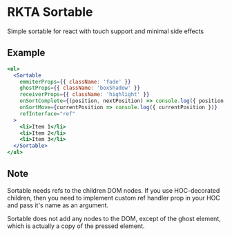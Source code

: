 # RKTA Sortable
Simple sortable for react with touch support and minimal side effects

## Example
```jsx
<ul>
  <Sortable
    emmiterProps={{ className: 'fade' }}
    ghostProps={{ className: 'boxShadow' }}
    receiverProps={{ className: 'highlight' }}
    onSortComplete={(position, nextPosition) => console.log({ position, nextPosition })}
    onSortMove={currentPosition => console.log({ currentPosition })}
    refInterface="ref"
  >
    <li>Item 1</li>
    <li>Item 2</li>
    <li>Item 3</li>
  </Sortable>
</ul>
```

## Note
Sortable needs refs to the children DOM nodes. If you use HOC-decorated children,
then you need to implement custom ref handler prop in your HOC and pass it's
name as an argument.

Sortable does not add any nodes to the DOM, except of the ghost element, which
is actually a copy of the pressed element.
